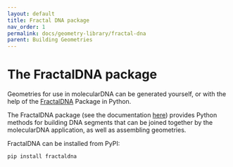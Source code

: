 ```yaml
---
layout: default
title: Fractal DNA package
nav_order: 1
permalink: docs/geometry-library/fractal-dna
parent: Building Geometries
---
```


# The FractalDNA package

Geometries for use in molecularDNA can be generated yourself, or with the
help of the [FractalDNA](https://github.com/natl/fractaldna) Package in Python.

The FractalDNA package (see the documentation [here](https://natl.github.io/fractaldna/))
provides Python methods for building DNA segments that can be joined together
by the molecularDNA application, as well as assembling geometries.

FractalDNA can be installed from PyPI:

```bash
pip install fractaldna
```